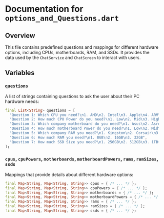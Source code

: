 # Documentation for `options_and_Questions.dart`

## Overview
This file contains predefined questions and mappings for different hardware options, including CPUs, motherboards, RAM, and SSDs. It provides the data used by the `ChatService` and `ChatScreen` to interact with users.

## Variables

### `questions`
A list of strings containing questions to ask the user about their PC hardware needs:
```dart
final List<String> questions = [
  "Question 1: Which CPU you need?\n1. AMD\n2. Intel\n3. Apple\n4. ARM\n5. Hygon",
  "Question 2: How much CPU Power do you need?\n1. Low\n2. Mid\n3. High",
  "Question 3: Which company motherboard do you need?\n1. Asus\n2. Asrock\n3. Colorful\n4. MSI\n5. Biostar\n6. ECS\n7. Maxsun\n8. Fujitsu\n9. SOYO\n10. EVGA",
  "Question 4: How much motherboard Power do you need?\n1. Low\n2. Mid\n3. High",
  "Question 5: Which company RAM you need?\n1. Kingston\n2. Corsair\n3. G.Skill\n4. Crucial\n5. Samsung\n6. Patriot",
  "Question 6: How much RAM you need?\n1. 8GB\n2. 16GB\n3. 32GB",
  "Question 7: How much SSD Size you need?\n1. 256GB\n2. 512GB\n3. 1TB+"
];
```

### `cpus`, `cpuPowers`, `motherboards`, `motherboardPowers`, `rams`, `ramSizes`, `ssds`
Mappings that provide details about different hardware options:
```dart
final Map<String, Map<String, String>> cpus = { /* ... */ };
final Map<String, Map<String, String>> cpuPowers = { /* ... */ };
final Map<String, Map<String, String>> motherboards = { /* ... */ };
final Map<String, Map<String, String>> motherboardPowers = { /* ... */ };
final Map<String, Map<String, String>> rams = { /* ... */ };
final Map<String, Map<String, String>> ramSizes = { /* ... */ };
final Map<String, Map<String, String>> ssds = { /* ... */ };
```
